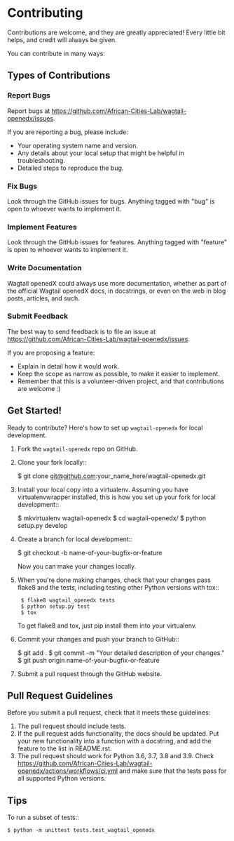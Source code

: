 # Contributing

Contributions are welcome, and they are greatly appreciated! Every
little bit helps, and credit will always be given.

You can contribute in many ways:

## Types of Contributions

### Report Bugs

Report bugs at https://github.com/African-Cities-Lab/wagtail-openedx/issues.

If you are reporting a bug, please include:

* Your operating system name and version.
* Any details about your local setup that might be helpful in troubleshooting.
* Detailed steps to reproduce the bug.

### Fix Bugs

Look through the GitHub issues for bugs. Anything tagged with "bug"
is open to whoever wants to implement it.

### Implement Features

Look through the GitHub issues for features. Anything tagged with "feature"
is open to whoever wants to implement it.

### Write Documentation

Wagtail openedX could always use more documentation, whether as part of the
official Wagtail openedX docs, in docstrings, or even on the web in blog posts,
articles, and such.

### Submit Feedback

The best way to send feedback is to file an issue at https://github.com/African-Cities-Lab/wagtail-openedx/issues.

If you are proposing a feature:

* Explain in detail how it would work.
* Keep the scope as narrow as possible, to make it easier to implement.
* Remember that this is a volunteer-driven project, and that contributions
  are welcome :)

## Get Started!

Ready to contribute? Here's how to set up `wagtail-openedx` for local development.

1. Fork the `wagtail-openedx` repo on GitHub.
2. Clone your fork locally::

    $ git clone git@github.com:your_name_here/wagtail-openedx.git

3. Install your local copy into a virtualenv. Assuming you have virtualenvwrapper installed, this is how you set up your fork for local development::

    $ mkvirtualenv wagtail-openedx
    $ cd wagtail-openedx/
    $ python setup.py develop

4. Create a branch for local development::

    $ git checkout -b name-of-your-bugfix-or-feature

   Now you can make your changes locally.

5. When you're done making changes, check that your changes pass flake8 and the
   tests, including testing other Python versions with tox::

        $ flake8 wagtail_openedx tests
        $ python setup.py test
        $ tox

   To get flake8 and tox, just pip install them into your virtualenv.

6. Commit your changes and push your branch to GitHub::

    $ git add .
    $ git commit -m "Your detailed description of your changes."
    $ git push origin name-of-your-bugfix-or-feature

7. Submit a pull request through the GitHub website.

## Pull Request Guidelines

Before you submit a pull request, check that it meets these guidelines:

1. The pull request should include tests.
2. If the pull request adds functionality, the docs should be updated. Put
   your new functionality into a function with a docstring, and add the
   feature to the list in README.rst.
3. The pull request should work for Python 3.6, 3.7, 3.8 and 3.9. Check
   https://github.com/African-Cities-Lab/wagtail-openedx/actions/workflows/ci.yml
   and make sure that the tests pass for all supported Python versions.

## Tips

To run a subset of tests::

    $ python -m unittest tests.test_wagtail_openedx

